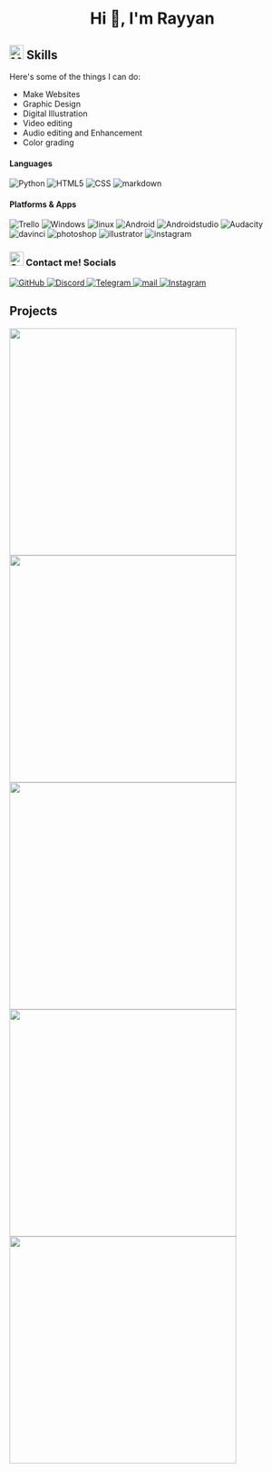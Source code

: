<h1 align="center">Hi 👋, I'm Rayyan</h1>
<!--
**rayyanmm/rayyanmm** is a ✨ _special_ ✨ repository because its `README.md` (this file) appears on your GitHub profile.
-->

## <img src="https://raw.githubusercontent.com/Tarikul-Islam-Anik/Animated-Fluent-Emojis/master/Emojis/People%20with%20professions/Man%20Technologist%20Light%20Skin%20Tone.png" alt="Man Technologist" width="25" height="25" /> Skills

Here's some of the things I can do:
- Make Websites
- Graphic Design
- Digital Illustration
- Video editing
- Audio editing and Enhancement 
- Color grading

#### Languages
![Python](https://ziadoua.github.io/m3-Markdown-Badges/badges/Python/python2.svg)
![HTML5](https://ziadoua.github.io/m3-Markdown-Badges/badges/HTML/html3.svg)
![CSS](https://ziadoua.github.io/m3-Markdown-Badges/badges/CSS/css3.svg)
![markdown](https://ziadoua.github.io/m3-Markdown-Badges/badges/Markdown/markdown3.svg)

#### Platforms & Apps
![Trello](https://ziadoua.github.io/m3-Markdown-Badges/badges/Trello/trello3.svg)
![Windows](https://ziadoua.github.io/m3-Markdown-Badges/badges/Windows11/windows113.svg)
![linux](https://ziadoua.github.io/m3-Markdown-Badges/badges/Linux/linux3.svg)
![Android](https://ziadoua.github.io/m3-Markdown-Badges/badges/Android/android3.svg)
![Androidstudio](https://ziadoua.github.io/m3-Markdown-Badges/badges/AndroidStudio/androidstudio3.svg)
![Audacity](https://ziadoua.github.io/m3-Markdown-Badges/badges/Audacity/audacity3.svg)
![davinci](https://ziadoua.github.io/m3-Markdown-Badges/badges/DaVinciResolve/davinciresolve3.svg)
![photoshop](https://ziadoua.github.io/m3-Markdown-Badges/badges/Photoshop/photoshop3.svg)
![illustrator](https://ziadoua.github.io/m3-Markdown-Badges/badges/Illustrator/illustrator3.svg)
![instagram](https://ziadoua.github.io/m3-Markdown-Badges/badges/Instagram/instagram3.svg)


### <img src="https://raw.githubusercontent.com/Tarikul-Islam-Anik/Animated-Fluent-Emojis/master/Emojis/Smilies/Speech%20Balloon.png" alt="Speech Balloon" width="25" height="25" /> Contact me! Socials
<p>
  <a href="https://github.com/rayyanmm">
    <img src="https://ziadoua.github.io/m3-Markdown-Badges/badges/Github/github2.svg" alt="GitHub">
  </a>
  <a href="https://discord.com/users/628600195806003211">
    <img src="https://ziadoua.github.io/m3-Markdown-Badges/badges/Discord/discord2.svg" alt="Discord">
  </a>
  <a href="https://t.me/rayyanmmm">
    <img src="https://ziadoua.github.io/m3-Markdown-Badges/badges/Telegram/telegram2.svg" alt="Telegram">
  </a>
   <a href="mailto:rayyanbc@keemail.me">
    <img src="https://ziadoua.github.io/m3-Markdown-Badges/badges/Mail/mail3.svg" alt="mail">
  </a>
  <a href="mailto:rayyanbc@keemail.me">
    <img src="https://ziadoua.github.io/m3-Markdown-Badges/badges/Instagram/instagram3.svg" alt="Instagram">
  </a>
</p>

## Projects 
<img src="https://github.com/user-attachments/assets/2b6a19a3-6b8a-4661-8fd1-4b0a255cc265" height=400 width=400 />
<br>
<img src="https://github.com/user-attachments/assets/07b7bc23-c259-4e09-afb7-a94b7942c62d" height=400 width=400 />
<br>
<img src="https://github.com/user-attachments/assets/30a23377-7e9f-48b8-ac23-7d472f754d8f" width=400 />
<br>
<img src="https://github.com/user-attachments/assets/c32fac79-d581-4df9-a29e-83345b832d71" width=400 />
<br>
<img src="https://img.youtube.com/vi/ZwWBgtMBTlc/maxresdefault.jpg" width=400 />



